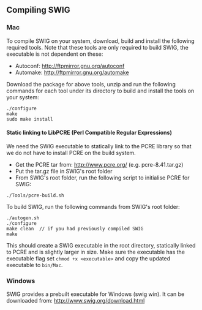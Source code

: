 ## Compiling SWIG

### Mac

To compile SWIG on your system, download, build and install the following required tools. Note that these tools are only required to build SWIG, the executable is not dependent on these:
- Autoconf: http://ftpmirror.gnu.org/autoconf
- Automake: http://ftpmirror.gnu.org/automake

Download the package for above tools, unzip and run the following commands for each tool under its directory to build and install the tools on your system:
```
./configure
make
sudo make install
```

#### Static linking to LibPCRE (Perl Compatible Regular Expressions)
We need the SWIG executable to statically link to the PCRE library so that we do not have to install PCRE on the build system.
- Get the PCRE tar from: http://www.pcre.org/ (e.g. pcre-8.41.tar.gz)
- Put the tar.gz file in SWIG's root folder
- From SWIG's root folder, run the following script to initialise PCRE for SWIG:
```
./Tools/pcre-build.sh
```

To build SWIG, run the following commands from SWIG's root folder:
```
./autogen.sh
./configure
make clean	// if you had previously compiled SWIG
make
```

This should create a SWIG executable in the root directory, statically linked to PCRE and is slightly larger in size. Make sure the executable has the executable flag set `chmod +x <executable>` and copy the updated executable to `bin/Mac`.


### Windows
SWIG provides a prebuilt executable for Windows (swig win). It can be downloaded from: http://www.swig.org/download.html
